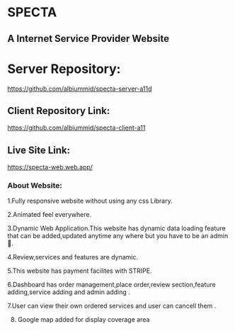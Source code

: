 # SPECTA
## A Internet Service Provider Website


# Server Repository:
https://github.com/albiummid/specta-server-a11d

## Client Repository Link:
https://github.com/albiummid/specta-client-a11

## Live Site Link:
 https://specta-web.web.app/

### About Website:
1.Fully responsive website without using any css Library.

2.Animated feel everywhere.

3.Dynamic Web Application.This website has dynamic data loading feature that can be added,updated anytime any where but you have to be an admin 🤣.

4.Review,services and features are dynamic.

5.This website has payment facilites with STRIPE.

6.Dashboard has order management,place order,review section,feature adding,service adding and admin adding .

7.User can view their own ordered services and  user can cancell them .

8. Google map added for display coverage area
